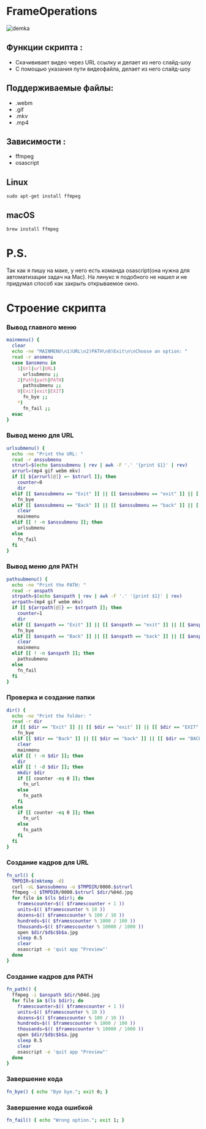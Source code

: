 # FrameOperations

![demka](https://user-images.githubusercontent.com/113695390/234868873-543d4dd3-965c-4408-9096-726bb1c5df8b.gif)

## Функции скрипта :
- Скачививает видео через URL ссылку и делает из него слайд-шоу
- С помощью указания пути видеофайла, делает из него слайд-шоу

## Поддерживаемые файлы:
- .webm 
- .gif 
- .mkv 
- .mp4

## Зависимости :
- ffmpeg
- osascript

## Linux
```
sudo apt-get install ffmpeg
```

## macOS
```
brew install ffmpeg
```

# P.S.

Так как я пишу на маке, у него есть команда osascript(она нужна для автоматизации задач на Mac). На линукс я подобного не нашел и не придумал способ как закрыть открываемое окно.

# Строение скрипта

### Вывод главного меню

```bash
mainmenu() {
  clear
  echo -ne "MAINMENU\n1)URL\n2)PATH\n0)Exit\n\nChoose an option: "
  read -r ansmenu
  case $ansmenu in
    1|Url|url|URL)
      urlsubmenu ;;
    2|Path|path|PATH)
      pathsubmenu ;;
    0|Exit|exit|EXIT)
      fn_bye ;;
    *)
      fn_fail ;;
  esac
}
```

### Вывод меню для URL

```bash
urlsubmenu() {
  echo -ne "Print the URL: "
  read -r anssubmenu
  strurl=$(echo $anssubmenu | rev | awk -F '.' '{print $1}' | rev)
  arrurl=(mp4 gif webm mkv)
  if [[ ${arrurl[@]} =~ $strurl ]]; then
    counter=0
    dir
  elif [[ $anssubmenu == "Exit" ]] || [[ $anssubmenu == "exit" ]] || [[ $anssubmenu == "EXIT" ]]; then
    fn_bye
  elif [[ $anssubmenu == "Back" ]] || [[ $anssubmenu == "back" ]] || [[ $anssubmenu == "BACK" ]]; then
    clear
    mainmenu
  elif [[ ! -n $anssubmenu ]]; then
    urlsubmenu
  else
    fn_fail
  fi
}
```

### Вывод меню для PATH

```bash
pathsubmenu() {
  echo -ne "Print the PATH: "
  read -r anspath
  strpath=$(echo $anspath | rev | awk -F '.' '{print $1}' | rev)
  arrpath=(mp4 gif webm mkv)
  if [[ ${arrpath[@]} =~ $strpath ]]; then
    counter=1
    dir
  elif [[ $anspath == "Exit" ]] || [[ $anspath == "exit" ]] || [[ $anspath == "EXIT" ]]; then
    fn_bye
  elif [[ $anspath == "Back" ]] || [[ $anspath == "back" ]] || [[ $anspath == "BACK" ]]; then
    clear
    mainmenu
  elif [[ ! -n $anspath ]]; then
    pathsubmenu
  else
    fn_fail
  fi
}
```

### Проверка и создание папки

```bash
dir() {
  echo -ne "Print the folder: "
  read -r dir
  if [[ $dir == "Exit" ]] || [[ $dir == "exit" ]] || [[ $dir == "EXIT" ]]; then
    fn_bye
  elif [[ $dir == "Back" ]] || [[ $dir == "back" ]] || [[ $dir == "BACK" ]]; then
    clear
    mainmenu
  elif [[ ! -n $dir ]]; then
    dir
  elif [[ ! -d $dir ]]; then     
    mkdir $dir
    if [[ counter -eq 0 ]]; then
      fn_url
    else
      fn_path
    fi
  else
    if [[ counter -eq 0 ]]; then
      fn_url
    else
      fn_path
    fi
  fi
}
```

### Создание кадров для URL

```bash
fn_url() { 
  TMPDIR=$(mktemp -d)
  curl -sL $anssubmenu -o $TMPDIR/0000.$strurl
  ffmpeg -i $TMPDIR/0000.$strurl $dir/%04d.jpg
  for file in $(ls $dir); do
    framescounter=$(( $framescounter + 1 ))
    units=$(( $framescounter % 10 ))
    dozens=$(( $framescounter % 100 / 10 ))
    hundreds=$(( $framescounter % 1000 / 100 ))
    thousands=$(( $framescounter % 10000 / 1000 ))
    open $dir/$d$c$b$a.jpg
    sleep 0.5
    clear
    osascript -e 'quit app "Preview"'
  done
}
```

### Создание кадров для PATH

```bash
fn_path() {
  ffmpeg -i $anspath $dir/%04d.jpg
  for file in $(ls $dir); do
    framescounter=$(( $framescounter + 1 ))
    units=$(( $framescounter % 10 ))
    dozens=$(( $framescounter % 100 / 10 ))
    hundreds=$(( $framescounter % 1000 / 100 ))
    thousands=$(( $framescounter % 10000 / 1000 ))
    open $dir/$d$c$b$a.jpg
    sleep 0.5
    clear
    osascript -e 'quit app "Preview"'
  done
}
```

### Завершение кода

```bash
fn_bye() { echo "Bye bye."; exit 0; }
```

### Завершение кода ошибкой

```bash
fn_fail() { echo "Wrong option."; exit 1; }
```

